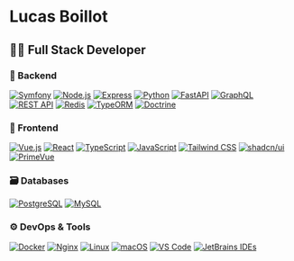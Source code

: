 # Lucas Boillot

## 🧑‍💻 Full Stack Developer

### 🧠 Backend
[![Symfony](https://img.shields.io/badge/Symfony-000000?logo=symfony)](https://symfony.com/)
[![Node.js](https://img.shields.io/badge/Node.js-339933?logo=node.js&logoColor=white)](https://nodejs.org/)
[![Express](https://img.shields.io/badge/Express-000000?logo=express&logoColor=white)](https://expressjs.com/)
[![Python](https://img.shields.io/badge/Python-3776AB?logo=python&logoColor=white)](https://www.python.org/)
[![FastAPI](https://img.shields.io/badge/FastAPI-009688?logo=fastapi&logoColor=white)](https://fastapi.tiangolo.com/)
[![GraphQL](https://img.shields.io/badge/GraphQL-E10098?logo=graphql&logoColor=white)](https://graphql.org/)
[![REST API](https://img.shields.io/badge/REST_API-003366?logo=rest&logoColor=white)](https://restfulapi.net/)
[![Redis](https://img.shields.io/badge/Redis-DC382D?logo=redis&logoColor=white)](https://redis.io/)
[![TypeORM](https://img.shields.io/badge/TypeORM-2F323A?logo=typeorm&logoColor=white)](https://typeorm.io/)
[![Doctrine](https://img.shields.io/badge/Doctrine-000000?logo=doctrine&logoColor=white)](https://www.doctrine-project.org/)

### 🎨 Frontend
[![Vue.js](https://img.shields.io/badge/Vue.js-4FC08D?logo=vue.js&logoColor=white)](https://vuejs.org/)
[![React](https://img.shields.io/badge/React-20232A?logo=react&logoColor=61DAFB)](https://react.dev/)
[![TypeScript](https://img.shields.io/badge/TypeScript-3178C6?logo=typescript&logoColor=white)](https://www.typescriptlang.org/)
[![JavaScript](https://img.shields.io/badge/JavaScript-F7DF1E?logo=javascript&logoColor=black)](https://developer.mozilla.org/en-US/docs/Web/JavaScript)
[![Tailwind CSS](https://img.shields.io/badge/Tailwind_CSS-38B2AC?logo=tailwind-css&logoColor=white)](https://tailwindcss.com/)
[![shadcn/ui](https://img.shields.io/badge/shadcn%2Fui-000000?logo=tailwindcss&logoColor=white)](https://ui.shadcn.dev/)
[![PrimeVue](https://img.shields.io/badge/PrimeVue-1867C0?logo=prime&logoColor=white)](https://primevue.org/)

### 🗃️ Databases
[![PostgreSQL](https://img.shields.io/badge/PostgreSQL-4169E1?logo=postgresql&logoColor=white)](https://www.postgresql.org/)
[![MySQL](https://img.shields.io/badge/MySQL-4479A1?logo=mysql&logoColor=white)](https://www.mysql.com/)

### ⚙️ DevOps & Tools
[![Docker](https://img.shields.io/badge/Docker-2496ED?logo=docker&logoColor=white)](https://www.docker.com/)
[![Nginx](https://img.shields.io/badge/Nginx-009639?logo=nginx&logoColor=white)](https://www.nginx.com/)
[![Linux](https://img.shields.io/badge/Linux-FCC624?logo=linux&logoColor=black)](https://www.linux.org/)
[![macOS](https://img.shields.io/badge/macOS-000000?logo=apple&logoColor=white)](https://www.apple.com/macos/)
[![VS Code](https://img.shields.io/badge/VS_Code-007ACC?logo=visual-studio-code&logoColor=white)](https://code.visualstudio.com/)
[![JetBrains IDEs](https://img.shields.io/badge/JetBrains_IDE-000000?logo=jetbrains&logoColor=white)](https://www.jetbrains.com/)
